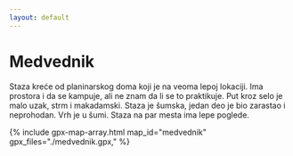 ```yaml
---
layout: default
---
```


# Medvednik

Staza kreće od planinarskog doma koji je na veoma lepoj lokaciji.
Ima prostora i da se kampuje, ali ne znam da li se to praktikuje.
Put kroz selo je malo uzak, strm i makadamski.
Staza je šumska, jedan deo je bio zarastao i neprohodan.
Vrh je u šumi.
Staza na par mesta ima lepe poglede.


{% include gpx-map-array.html map_id="medvednik" gpx_files="./medvednik.gpx," %}